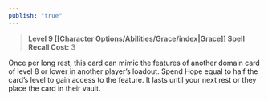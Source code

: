 ```yaml
---
publish: "true"
---
```

> **Level 9 [[Character Options/Abilities/Grace/index|Grace]] Spell**
> **Recall Cost:** 3

Once per long rest, this card can mimic the features of another domain card of level 8 or lower in another player’s loadout. Spend Hope equal to half the card’s level to gain access to the feature. It lasts until your next rest or they place the card in their vault.

